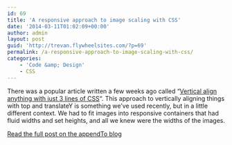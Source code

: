 ```yaml
---
id: 69
title: 'A responsive approach to image scaling with CSS'
date: '2014-03-11T01:02:09+00:00'
author: admin
layout: post
guid: 'http://trevan.flywheelsites.com/?p=69'
permalink: /a-responsive-approach-to-image-scaling-with-css/
categories:
    - 'Code &amp; Design'
    - CSS
---
```


There was a popular article written a few weeks ago called “[Vertical align anything with just 3 lines of CSS](http://zerosixthree.se/vertical-align-anything-with-just-3-lines-of-css/)“. This approach to vertically aligning things with top and translateY is something we’ve used recently, but in a little different context. We had to fit images into responsive containers that had fluid widths and set heights, and all we knew were the widths of the images.

[Read the full post on the appendTo blog](http://appendto.com/2014/03/responsive-approach-image-scaling-css/)